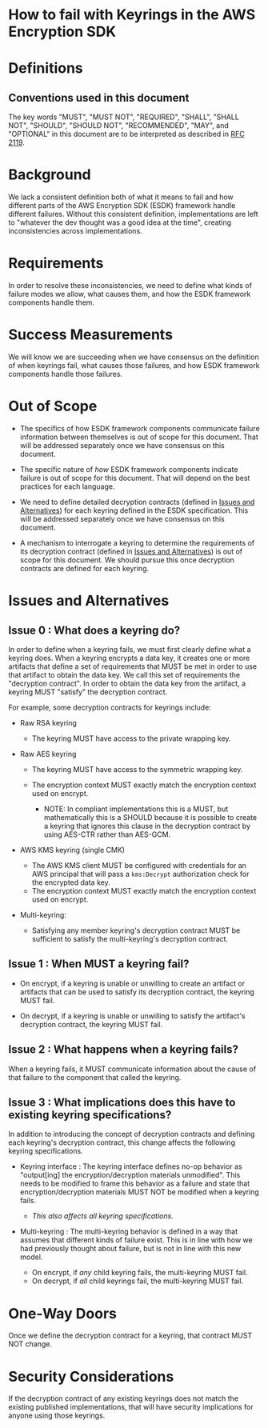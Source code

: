 [//]: # "Copyright Amazon.com Inc. or its affiliates. All Rights Reserved."
[//]: # "SPDX-License-Identifier: CC-BY-SA-4.0"

# How to fail with Keyrings in the AWS Encryption SDK

# Definitions

## Conventions used in this document

The key words
"MUST", "MUST NOT", "REQUIRED", "SHALL", "SHALL NOT",
"SHOULD", "SHOULD NOT", "RECOMMENDED", "MAY", and "OPTIONAL"
in this document are to be interpreted as described in
[RFC 2119](https://tools.ietf.org/html/rfc2119).

# Background

We lack a consistent definition both of what it means to fail
and how different parts of the AWS Encryption SDK (ESDK) framework handle
different failures.
Without this consistent definition,
implementations are left to
"whatever the dev thought was a good idea at the time",
creating inconsistencies across implementations.

# Requirements

In order to resolve these inconsistencies,
we need to define what kinds of failure modes we allow,
what causes them,
and how the ESDK framework components handle them.

# Success Measurements

We will know we are succeeding when we have consensus on
the definition of when keyrings fail,
what causes those failures,
and how ESDK framework components handle those failures.

# Out of Scope

- The specifics of how ESDK framework components
  communicate failure information between themselves
  is out of scope for this document.
  That will be addressed separately once we have
  consensus on this document.

- The specific nature of _how_ ESDK framework components indicate failure
  is out of scope for this document.
  That will depend on the best practices for each language.

- We need to define detailed decryption contracts
  (defined in [Issues and Alternatives](#issues-and-alternatives))
  for each keyring defined in the ESDK specification.
  This will be addressed separately once we have
  consensus on this document.

- A mechanism to interrogate a keyring to determine
  the requirements of its decryption contract
  (defined in [Issues and Alternatives](#issues-and-alternatives))
  is out of scope for this document.
  We should pursue this once decryption contracts are defined
  for each keyring.

# Issues and Alternatives

## Issue 0 : What does a keyring do?

In order to define when a keyring fails,
we must first clearly define what a keyring does.
When a keyring encrypts a data key,
it creates one or more artifacts that define
a set of requirements that MUST be met
in order to use that artifact
to obtain the data key.
We call this set of requirements the "decryption contract".
In order to obtain the data key from the artifact,
a keyring MUST "satisfy" the decryption contract.

For example, some decryption contracts for keyrings include:

- Raw RSA keyring

  - The keyring MUST have access to the private wrapping key.

- Raw AES keyring

  - The keyring MUST have access to the symmetric wrapping key.
  - The encryption context MUST exactly match
    the encryption context used on encrypt.

    - NOTE: In compliant implementations this is a MUST,
      but mathematically this is a SHOULD
      because it is possible to create a keyring
      that ignores this clause in the decryption contract
      by using AES-CTR rather than AES-GCM.

- AWS KMS keyring (single CMK)

  - The AWS KMS client MUST be configured with credentials for
    an AWS principal that will pass a `kms:Decrypt` authorization check
    for the encrypted data key.
  - The encryption context MUST exactly match
    the encryption context used on encrypt.

- Multi-keyring:

  - Satisfying any member keyring's decryption contract
    MUST be sufficient to satisfy
    the multi-keyring's decryption contract.

## Issue 1 : When MUST a keyring fail?

- On encrypt,
  if a keyring is unable or unwilling to create an artifact or artifacts
  that can be used to satisfy its decryption contract,
  the keyring MUST fail.

- On decrypt,
  if a keyring is unable or unwilling to satisfy
  the artifact's decryption contract,
  the keyring MUST fail.

## Issue 2 : What happens when a keyring fails?

When a keyring fails,
it MUST communicate
information about the cause of that failure
to the component that called the keyring.

## Issue 3 : What implications does this have to existing keyring specifications?

In addition to introducing the concept of decryption contracts
and defining each keyring's decryption contract,
this change affects the following keyring specifications.

- Keyring interface :
  The keyring interface defines no-op behavior as
  "output[ing] the encryption/decryption materials unmodified".
  This needs to be modified to frame this behavior as a failure
  and state that encryption/decryption materials MUST NOT be modified
  when a keyring fails.

  - _This also affects all keyring specifications._

- Multi-keyring :
  The multi-keyring behavior is defined in a way that assumes that
  different kinds of failure exist.
  This is in line with how we had previously thought about failure,
  but is not in line with this new model.

  - On encrypt, if _any_ child keyring fails,
    the multi-keyring MUST fail.
  - On decrypt, if _all_ child keyrings fail,
    the multi-keyring MUST fail.

# One-Way Doors

Once we define the decryption contract for a keyring,
that contract MUST NOT change.

# Security Considerations

If the decryption contract of any existing keyrings
does not match the existing published implementations,
that will have security implications for anyone using those keyrings.
